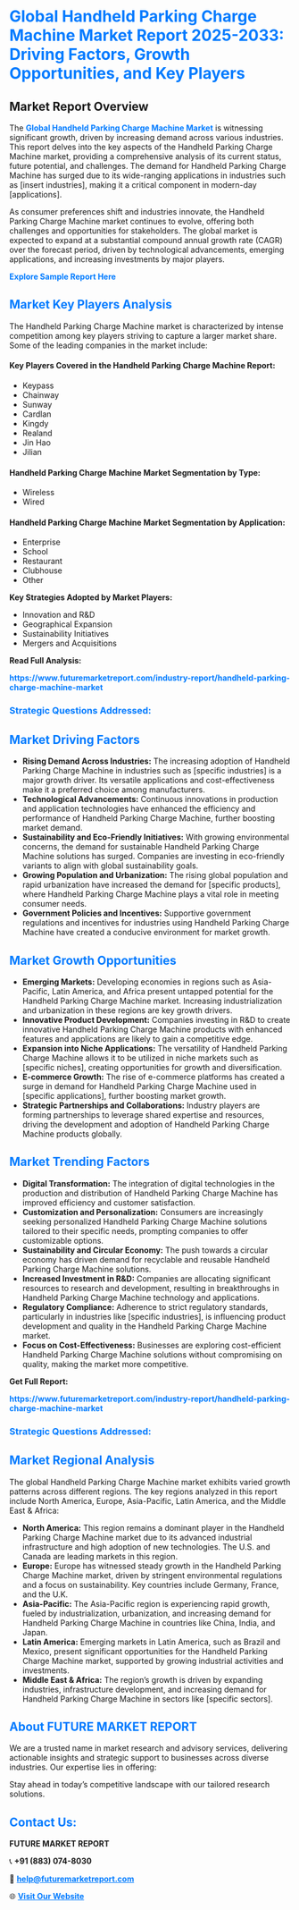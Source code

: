 <h1 style="color: #007BFF;">Global Handheld Parking Charge Machine Market Report 2025-2033: Driving Factors, Growth Opportunities, and Key Players</h1>

<section id="overview">
<h2>Market Report Overview</h2>
<p>The <a href="https://www.futuremarketreport.com/industry-report/handheld-parking-charge-machine-market" style="color: #007BFF; text-decoration: none;"><strong>Global Handheld Parking Charge Machine Market</strong></a> is witnessing significant growth, driven by increasing demand across various industries. This report delves into the key aspects of the Handheld Parking Charge Machine market, providing a comprehensive analysis of its current status, future potential, and challenges. The demand for Handheld Parking Charge Machine has surged due to its wide-ranging applications in industries such as [insert industries], making it a critical component in modern-day [applications].</p>
<p>As consumer preferences shift and industries innovate, the Handheld Parking Charge Machine market continues to evolve, offering both challenges and opportunities for stakeholders. The global market is expected to expand at a substantial compound annual growth rate (CAGR) over the forecast period, driven by technological advancements, emerging applications, and increasing investments by major players.</p>
</section>

<section id="overview">
<p><a href="https://www.futuremarketreport.com/request-sample/reportId=36629" style="color: #007BFF; text-decoration: none;"><strong>Explore Sample Report Here</strong></a></p>
</section>

<section id="key-players">
<h2 style="color: #007BFF;">Market Key Players Analysis</h2>
<p>The Handheld Parking Charge Machine market is characterized by intense competition among key players striving to capture a larger market share. Some of the leading companies in the market include:</p>
<h4>Key Players Covered in the Handheld Parking Charge Machine Report:</h4>
<ul><li>Keypass</li><li>Chainway</li><li>Sunway</li><li>Cardlan</li><li>Kingdy</li><li>Realand</li><li>Jin Hao</li><li>Jilian</li></ul>
<h4>Handheld Parking Charge Machine Market Segmentation by Type:</h4>
<ul><li>Wireless</li><li>Wired</li></ul>

<h4>Handheld Parking Charge Machine Market Segmentation by Application:</h4>
<ul><li>Enterprise</li><li>School</li><li>Restaurant</li><li>Clubhouse</li><li>Other</li></ul>
<p><strong>Key Strategies Adopted by Market Players:</strong></p>
<ul>
<li>Innovation and R&D</li>
<li>Geographical Expansion</li>
<li>Sustainability Initiatives</li>
<li>Mergers and Acquisitions</li>
</ul>
</section>

<section>
<p><strong>Read Full Analysis: </strong></p><a href="https://www.futuremarketreport.com/industry-report/handheld-parking-charge-machine-market" style="color: #007BFF; text-decoration: none;"><strong>https://www.futuremarketreport.com/industry-report/handheld-parking-charge-machine-market</strong></a>
<h3 style="color: #007BFF;">Strategic Questions Addressed:</h3>
</section>

<section id="driving-factors">
<h2 style="color: #007BFF;">Market Driving Factors</h2>
<ul>
<li><strong>Rising Demand Across Industries:</strong> The increasing adoption of Handheld Parking Charge Machine in industries such as [specific industries] is a major growth driver. Its versatile applications and cost-effectiveness make it a preferred choice among manufacturers.</li>
<li><strong>Technological Advancements:</strong> Continuous innovations in production and application technologies have enhanced the efficiency and performance of Handheld Parking Charge Machine, further boosting market demand.</li>
<li><strong>Sustainability and Eco-Friendly Initiatives:</strong> With growing environmental concerns, the demand for sustainable Handheld Parking Charge Machine solutions has surged. Companies are investing in eco-friendly variants to align with global sustainability goals.</li>
<li><strong>Growing Population and Urbanization:</strong> The rising global population and rapid urbanization have increased the demand for [specific products], where Handheld Parking Charge Machine plays a vital role in meeting consumer needs.</li>
<li><strong>Government Policies and Incentives:</strong> Supportive government regulations and incentives for industries using Handheld Parking Charge Machine have created a conducive environment for market growth.</li>
</ul>
</section>

<section id="growth-opportunities">
<h2 style="color: #007BFF;">Market Growth Opportunities</h2>
<ul>
<li><strong>Emerging Markets:</strong> Developing economies in regions such as Asia-Pacific, Latin America, and Africa present untapped potential for the Handheld Parking Charge Machine market. Increasing industrialization and urbanization in these regions are key growth drivers.</li>
<li><strong>Innovative Product Development:</strong> Companies investing in R&D to create innovative Handheld Parking Charge Machine products with enhanced features and applications are likely to gain a competitive edge.</li>
<li><strong>Expansion into Niche Applications:</strong> The versatility of Handheld Parking Charge Machine allows it to be utilized in niche markets such as [specific niches], creating opportunities for growth and diversification.</li>
<li><strong>E-commerce Growth:</strong> The rise of e-commerce platforms has created a surge in demand for Handheld Parking Charge Machine used in [specific applications], further boosting market growth.</li>
<li><strong>Strategic Partnerships and Collaborations:</strong> Industry players are forming partnerships to leverage shared expertise and resources, driving the development and adoption of Handheld Parking Charge Machine products globally.</li>
</ul>
</section>

<section id="trending-factors">
<h2 style="color: #007BFF;">Market Trending Factors</h2>
<ul>
<li><strong>Digital Transformation:</strong> The integration of digital technologies in the production and distribution of Handheld Parking Charge Machine has improved efficiency and customer satisfaction.</li>
<li><strong>Customization and Personalization:</strong> Consumers are increasingly seeking personalized Handheld Parking Charge Machine solutions tailored to their specific needs, prompting companies to offer customizable options.</li>
<li><strong>Sustainability and Circular Economy:</strong> The push towards a circular economy has driven demand for recyclable and reusable Handheld Parking Charge Machine solutions.</li>
<li><strong>Increased Investment in R&D:</strong> Companies are allocating significant resources to research and development, resulting in breakthroughs in Handheld Parking Charge Machine technology and applications.</li>
<li><strong>Regulatory Compliance:</strong> Adherence to strict regulatory standards, particularly in industries like [specific industries], is influencing product development and quality in the Handheld Parking Charge Machine market.</li>
<li><strong>Focus on Cost-Effectiveness:</strong> Businesses are exploring cost-efficient Handheld Parking Charge Machine solutions without compromising on quality, making the market more competitive.</li>
</ul>
</section>

<section>
<p><strong>Get Full Report: </strong></p><a href="https://www.futuremarketreport.com/industry-report/handheld-parking-charge-machine-market" style="color: #007BFF; text-decoration: none;"><strong>https://www.futuremarketreport.com/industry-report/handheld-parking-charge-machine-market</strong></a>
<h3 style="color: #007BFF;">Strategic Questions Addressed:</h3>
</section>


<section id="regional-analysis">
<h2 style="color: #007BFF;">Market Regional Analysis</h2>
<p>The global Handheld Parking Charge Machine market exhibits varied growth patterns across different regions. The key regions analyzed in this report include North America, Europe, Asia-Pacific, Latin America, and the Middle East & Africa:</p>
<ul>
<li><strong>North America:</strong> This region remains a dominant player in the Handheld Parking Charge Machine market due to its advanced industrial infrastructure and high adoption of new technologies. The U.S. and Canada are leading markets in this region.</li>
<li><strong>Europe:</strong> Europe has witnessed steady growth in the Handheld Parking Charge Machine market, driven by stringent environmental regulations and a focus on sustainability. Key countries include Germany, France, and the U.K.</li>
<li><strong>Asia-Pacific:</strong> The Asia-Pacific region is experiencing rapid growth, fueled by industrialization, urbanization, and increasing demand for Handheld Parking Charge Machine in countries like China, India, and Japan.</li>
<li><strong>Latin America:</strong> Emerging markets in Latin America, such as Brazil and Mexico, present significant opportunities for the Handheld Parking Charge Machine market, supported by growing industrial activities and investments.</li>
<li><strong>Middle East & Africa:</strong> The region’s growth is driven by expanding industries, infrastructure development, and increasing demand for Handheld Parking Charge Machine in sectors like [specific sectors].</li>
</ul>
</section>

<footer>
<h2 style="color: #007BFF;">About FUTURE MARKET REPORT</h2>
<p>We are a trusted name in market research and advisory services, delivering actionable insights and strategic support to businesses across diverse industries. Our expertise lies in offering:</p>

<p>Stay ahead in today’s competitive landscape with our tailored research solutions.</p>

<h2 style="color: #007BFF;">Contact Us:</h2>
<p><strong>FUTURE MARKET REPORT</strong></p>
<p>📞 <strong>+91 (883) 074-8030</strong></p>
<p>📧 <strong><a href="mailto:help@futuremarketreport.com" style="color: #007BFF;">help@futuremarketreport.com</a></strong></p>
<p>🌐 <strong><a href="https://www.futuremarketreport.com/" style="color: #007BFF;">Visit Our Website</a></strong></p>
</footer>